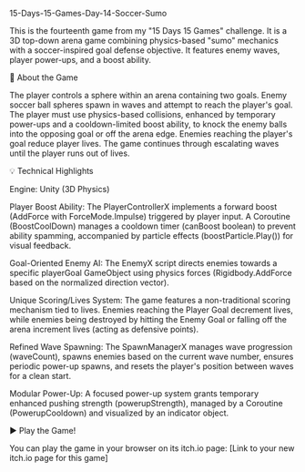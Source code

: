 15-Days-15-Games-Day-14-Soccer-Sumo

This is the fourteenth game from my "15 Days 15 Games" challenge. It is a 3D top-down arena game combining physics-based "sumo" mechanics with a soccer-inspired goal defense objective. It features enemy waves, player power-ups, and a boost ability.

🚀 About the Game

The player controls a sphere within an arena containing two goals. Enemy soccer ball spheres spawn in waves and attempt to reach the player's goal. The player must use physics-based collisions, enhanced by temporary power-ups and a cooldown-limited boost ability, to knock the enemy balls into the opposing goal or off the arena edge. Enemies reaching the player's goal reduce player lives. The game continues through escalating waves until the player runs out of lives.

💡 Technical Highlights

Engine: Unity (3D Physics)

Player Boost Ability: The PlayerControllerX implements a forward boost (AddForce with ForceMode.Impulse) triggered by player input. A Coroutine (BoostCoolDown) manages a cooldown timer (canBoost boolean) to prevent ability spamming, accompanied by particle effects (boostParticle.Play()) for visual feedback.

Goal-Oriented Enemy AI: The EnemyX script directs enemies towards a specific playerGoal GameObject using physics forces (Rigidbody.AddForce based on the normalized direction vector).

Unique Scoring/Lives System: The game features a non-traditional scoring mechanism tied to lives. Enemies reaching the Player Goal decrement lives, while enemies being destroyed by hitting the Enemy Goal or falling off the arena increment lives (acting as defensive points).

Refined Wave Spawning: The SpawnManagerX manages wave progression (waveCount), spawns enemies based on the current wave number, ensures periodic power-up spawns, and resets the player's position between waves for a clean start.

Modular Power-Up: A focused power-up system grants temporary enhanced pushing strength (powerupStrength), managed by a Coroutine (PowerupCooldown) and visualized by an indicator object.

▶️ Play the Game!

You can play the game in your browser on its itch.io page:
[Link to your new itch.io page for this game]
